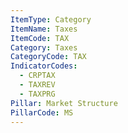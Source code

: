 ```yaml
---
ItemType: Category
ItemName: Taxes
ItemCode: TAX
Category: Taxes
CategoryCode: TAX
IndicatorCodes:
  - CRPTAX
  - TAXREV
  - TAXPRG
Pillar: Market Structure
PillarCode: MS
---
```



